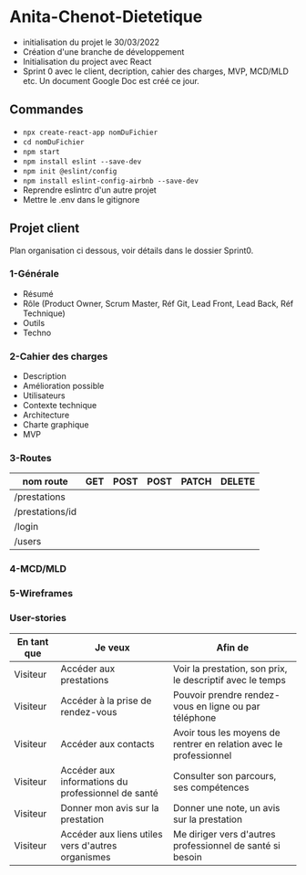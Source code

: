 # Anita-Chenot-Dietetique

- initialisation du projet le 30/03/2022
- Création d'une branche de développement
- Initialisation du project avec React
- Sprint 0 avec le client, decription, cahier des charges, MVP, MCD/MLD etc. Un document Google Doc est créé ce jour.

## Commandes

- `npx create-react-app nomDuFichier`
- `cd nomDuFichier`
- `npm start`
- `npm install eslint --save-dev`
- `npm init @eslint/config`
- `npm install eslint-config-airbnb --save-dev`
- Reprendre eslintrc d'un autre projet
- Mettre le .env dans le gitignore

## Projet client

Plan organisation ci dessous, voir détails dans le dossier Sprint0.

### 1-Générale

- Résumé
- Rôle (Product Owner, Scrum Master, Réf Git, Lead Front, Lead Back, Réf Technique)
- Outils
- Techno

### 2-Cahier des charges

- Description
- Amélioration possible
- Utilisateurs
- Contexte technique
- Architecture
- Charte graphique
- MVP

### 3-Routes

| nom route  | GET | POST | POST | PATCH | DELETE |
| - | - | - | - | - | - |
| /prestations|
| /prestations/id |
| /login |
| /users |

### 4-MCD/MLD

### 5-Wireframes

### User-stories

| En tant que  | Je veux | Afin de |
| - | - | - |
| Visiteur | Accéder aux prestations | Voir la prestation, son prix, le descriptif avec le temps |
| Visiteur | Accéder à la prise de rendez-vous | Pouvoir prendre rendez-vous en ligne ou par téléphone |
| Visiteur | Accéder aux contacts | Avoir tous les moyens de rentrer en relation avec le professionnel |
| Visiteur | Accéder aux informations du professionnel de santé | Consulter son parcours, ses compétences |
| Visiteur | Donner mon avis sur la prestation | Donner une note, un avis sur la prestation |
| Visiteur | Accéder aux liens utiles vers d'autres organismes | Me diriger vers d'autres professionnel de santé si besoin |
